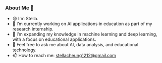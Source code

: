 ### About Me 👋

- 😄 I'm Stella.
- 🔭 I’m currently working on AI applications in education as part of my research internship.
- 🌱 I’m expanding my knowledge in machine learning and deep learning, with a focus on educational applications.
- 💬 Feel free to ask me about AI, data analysis, and educational technology.
- 📫 How to reach me: [stellacheung1212@gmail.com](mailto:stellacheung1212@gmail.com)


<!--
**StellaZhang-Dev/StellaZhang-Dev** is a ✨ _special_ ✨ repository because its `README.md` (this file) appears on your GitHub profile.

Here are some ideas to get you started:

- 🔭 I’m currently working on ...
- 🌱 I’m currently learning ...
- 👯 I’m looking to collaborate on ...
- 🤔 I’m looking for help with ...
- 💬 Ask me about ...
- 📫 How to reach me: ...
- 😄 Pronouns: ...
- ⚡ Fun fact: ...
-->

